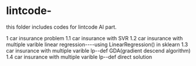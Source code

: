 # lintcode-
this folder includes codes for lintcode AI part.

1 car insurance problem
1.1 car insurance with SVR
1.2 car insurance with multiple varible linear regression----using LinearRegression() in sklearn
1.3 car insurance with multiple varible lp--def GDA(gradient descend algorithm)
1.4 car insurance with multiple varible lp--def direct solution
